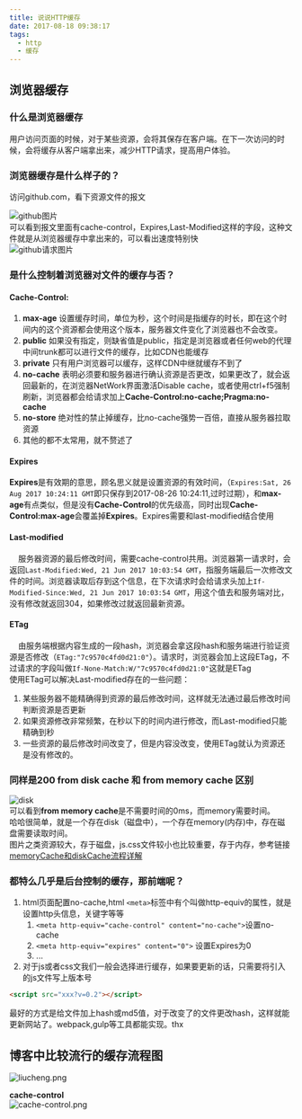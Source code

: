 ```yaml
---
title: 说说HTTP缓存
date: 2017-08-18 09:38:17
tags:
  - http
  - 缓存
---
```


## 浏览器缓存
### 什么是浏览器缓存 
用户访问页面的时候，对于某些资源，会将其保存在客户端。在下一次访问的时候，会将缓存从客户端拿出来，减少HTTP请求，提高用户体验。

### 浏览器缓存是什么样子的？

访问github.com，看下资源文件的报文
<!-- more -->

![github图片](github.png)  
可以看到报文里面有cache-control，Expires,Last-Modified这样的字段，这种文件就是从浏览器缓存中拿出来的，可以看出速度特别快  
![github请求图片](githubRequest.png)

### 是什么控制着浏览器对文件的缓存与否？
#### Cache-Control:
1. **max-age** 设置缓存时间，单位为秒，这个时间是指缓存的时长，即在这个时间内的这个资源都会使用这个版本，服务器文件变化了浏览器也不会改变。
2. **public** 如果没有指定，则缺省值是public，指定是浏览器或者任何web的代理中间trunk都可以进行文件的缓存，比如CDN也能缓存
3. **private** 只有用户浏览器可以缓存，这样CDN中继就缓存不到了
4. **no-cache** 表明必须要和服务器进行确认资源是否更改，如果更改了，就会返回最新的，在浏览器NetWork界面激活Disable cache，或者使用ctrl+f5强制刷新，浏览器都会给请求加上**Cache-Control:no-cache;Pragma:no-cache**
5. **no-store** 绝对性的禁止掉缓存，比no-cache强势一百倍，直接从服务器拉取资源
6. 其他的都不太常用，就不赘述了

#### Expires
**Expires**是有效期的意思，顾名思义就是设置资源的有效时间，（``Expires:Sat, 26 Aug 2017 10:24:11 GMT``即只保存到2017-08-26 10:24:11,过时过期），和**max-age**有点类似，但是没有**Cache-Control**的优先级高，同时出现**Cache-Control:max-age**会覆盖掉**Expires**。Expires需要和last-modified结合使用

#### Last-modified
&nbsp;&nbsp;&nbsp;&nbsp;服务器资源的最后修改时间，需要cache-control共用。浏览器第一请求时，会返回``Last-Modified:Wed, 21 Jun 2017 10:03:54 GMT``，指服务端最后一次修改文件的时间。浏览器读取后存到这个信息，在下次请求时会给请求头加上``If-Modified-Since:Wed, 21 Jun 2017 10:03:54 GMT``，用这个值去和服务端对比，没有修改就返回304，如果修改过就返回最新资源。

#### ETag
&nbsp;&nbsp;&nbsp;&nbsp;由服务端根据内容生成的一段hash，浏览器会拿这段hash和服务端进行验证资源是否修改（``ETag:"7c9570c4fd0d21:0"``）。请求时，浏览器会加上这段ETag，不过请求的字段叫做``If-None-Match:W/"7c9570c4fd0d21:0"``这就是ETag  
使用ETag可以解决Last-modified存在的一些问题：
   1. 某些服务器不能精确得到资源的最后修改时间，这样就无法通过最后修改时间判断资源是否更新 
   2. 如果资源修改非常频繁，在秒以下的时间内进行修改，而Last-modified只能精确到秒 
   3. 一些资源的最后修改时间改变了，但是内容没改变，使用ETag就认为资源还是没有修改的。

### 同样是200 from disk cache 和 from memory cache 区别
![disk](disk.png)  
可以看到**from memory cache**是不需要时间的0ms，而memory需要时间。  
哈哈很简单，就是一个存在disk（磁盘中），一个存在memory(内存)中，存在磁盘需要读取时间。  
图片之类资源较大，存于磁盘，js.css文件较小也比较重要，存于内存，参考链接[memoryCache和diskCache流程详解](http://blog.csdn.net/m632587166/article/details/50732205?locationNum=14)

### 都特么几乎是后台控制的缓存，那前端呢？
1. html页面配置no-cache,html ``<meta>``标签中有个叫做http-equiv的属性，就是设置http头信息，关键字等等
    1. ``<meta http-equiv="cache-control" content="no-cache">``设置no-cache
    2. ``<meta http-equiv="expires" content="0">`` 设置Expires为0
    3. ...
2. 对于js或者css文我们一般会选择进行缓存，如果要更新的话，只需要将引入的js文件写上版本号
```html
<script src="xxx?v=0.2"></script>
```
最好的方式是给文件加上hash或md5值，对于改变了的文件更改hash，这样就能更新网站了。webpack,gulp等工具都能实现。thx

## 博客中比较流行的缓存流程图
![liucheng.png](liucheng.png)  

**cache-control**  
![cache-control.png](cache-control.png)
